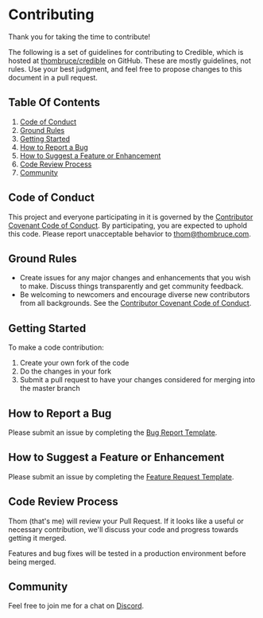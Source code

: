 # Contributing

Thank you for taking the time to contribute!

The following is a set of guidelines for contributing to Credible, which is hosted at [thombruce/credible](https://github.com/thombruce/credible) on GitHub. These are mostly guidelines, not rules. Use your best judgment, and feel free to propose changes to this document in a pull request.

## Table Of Contents

1. [Code of Conduct](#code-of-conduct)
2. [Ground Rules](#ground-rules)
3. [Getting Started](#getting-started)
4. [How to Report a Bug](#how-to-report-a-bug)
5. [How to Suggest a Feature or Enhancement](#how-to-Suggest-a-feature-or-enhancement)
6. [Code Review Process](#code-review-process)
7. [Community](#community)

## Code of Conduct

This project and everyone participating in it is governed by the [Contributor Covenant Code of Conduct](CODE_OF_CONDUCT.md). By participating, you are expected to uphold this code. Please report unacceptable behavior to [thom@thombruce.com](mailto:thom@thombruce.com).

## Ground Rules

- Create issues for any major changes and enhancements that you wish to make. Discuss things transparently and get community feedback.
- Be welcoming to newcomers and encourage diverse new contributors from all backgrounds. See the [Contributor Covenant Code of Conduct](CODE_OF_CONDUCT.md).

## Getting Started

To make a code contribution:

1. Create your own fork of the code
2. Do the changes in your fork
3. Submit a pull request to have your changes considered for merging into the master branch


## How to Report a Bug
Please submit an issue by completing the [Bug Report Template](https://github.com/thombruce/credible/issues/new?template=bug_report.md).

## How to Suggest a Feature or Enhancement

Please submit an issue by completing the [Feature Request Template](https://github.com/thombruce/credible/issues/new?template=feature_request.md).

## Code Review Process

Thom (that's me) will review your Pull Request. If it looks like a useful or necessary contribution, we'll discuss your code and progress towards getting it merged.

Features and bug fixes will be tested in a production environment before being merged.

## Community

Feel free to join me for a chat on [Discord](https://discord.gg/TeBygKr).
